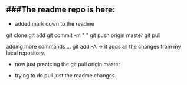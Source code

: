 ###The readme repo is here:
------------
- added mark down to the readme

git clone 
git add 
git commit -m " "
git push origin master 
git pull 

adding more commands ... 
git add -A -> it adds all the changes from my local repository. 
- now just practcing the git pull origin master 

- trying to do pull just the readme changes. 
